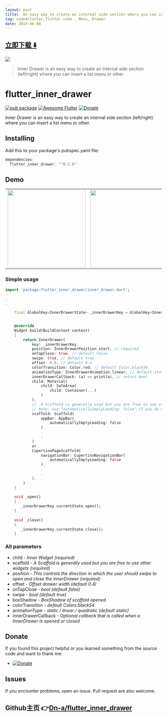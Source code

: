 ```yaml
---
layout: post
title:  An easy way to create an internal side section where you can insert a list menu
tag: code4flutter,flutter code , Menu, Drawer
date: 2019-06-08
---
```


 


## [立即下载 ️⬇️ ](https://codeload.github.com/Dn-a/flutter_inner_drawer/zip/master) 


 
![](https://flutterawesome.com/content/images/2019/03/flutter_inner_drawer.jpg)
 
>
> Inner Drawer is an easy way to create an internal side section (left/right) where you can insert a list menu or other.
>

 
# flutter_inner_drawer
[![pub package](https://img.shields.io/badge/pub-0.2.6-orange.svg)](https://pub.dartlang.org/packages/flutter_inner_drawer)
[![Awesome Flutter](https://img.shields.io/badge/Awesome-Flutter-blue.svg?longCache=true&style=flat-square)](https://github.com/Solido/awesome-flutter#drawers)
[![Donate](https://img.shields.io/badge/Donate-PayPal-green.svg)](https://www.paypal.me/dnag88)


Inner Drawer is an easy way to create an internal side section (left/right) where you can insert a list menu or other.

## Installing
Add this to your package's pubspec.yaml file:
```dart
dependencies:
  flutter_inner_drawer: "^0.2.6"
```
## Demo
<div align="center">
  <table><tr>
<td style="text-align:center">
  <img width="250px"  src="https://github.com/Dn-a/flutter_inner_drawer/blob/master/example/example3.gif?raw=true" />
 </td>
<td style="text-align:center">
  <img width="250px"  src="https://github.com/Dn-a/flutter_inner_drawer/blob/master/example/pic.png?raw=true"/>
 </td>
 </tr></table>
</div>


### Simple usage
```dart
import 'package:flutter_inner_drawer/inner_drawer.dart';
.
.
.

    final GlobalKey<InnerDrawerState> _innerDrawerKey = GlobalKey<InnerDrawerState>();


    @override
    Widget build(BuildContext context)
    {
        return InnerDrawer(
            key: _innerDrawerKey,
            position: InnerDrawerPosition.start, // required
            onTapClose: true, // default false
            swipe: true, // default true
            offset: 0.6, // default 0.4
            colorTransition: Color.red, // default Color.black54
            animationType: InnerDrawerAnimation.linear, // default static
            innerDrawerCallback: (a) => print(a), // return bool
            child: Material(
                child: SafeArea(
                    child: Container(...)
                )
            ),
            //  A Scaffold is generally used but you are free to use other widgets
            // Note: use "automaticallyImplyLeading: false" if you do not personalize "leading" of Bar
            scaffold: Scaffold(
                appBar: AppBar(
                    automaticallyImplyLeading: false
                )
                .
                .
            ) 
            or 
            CupertinoPageScaffold(                
                navigationBar: CupertinoNavigationBar(
                    automaticallyImplyLeading: false
                ),
                .
                .
            ), 
        )
    }
    
    void _open()
    {
       _innerDrawerKey.currentState.open();
    }
    
    void _close()
    {
       _innerDrawerKey.currentState.close();
    }

```

### All parameters
* child - *Inner Widget (required)*
* scaffold - *A Scaffold is generally used but you are free to use other widgets (required)*
* position - *This controls the direction in which the user should swipe to open and close the InnerDrawer (required)*
* offset - *Offset drawer width (default 0.4)*
* onTapClose - *bool (default false)*
* swipe - *bool (default true)*
* boxShadow - *BoxShadow of scaffold opened*
* colorTransition - *default Colors.black54*
* animationType - *static / linear / quadratic (default static)*
* innerDrawerCallback - *Optional callback that is called when a InnerDrawer is opened or closed*

## Donate
If you found this project helpful or you learned something from the source code and want to thank me: 
- [![Donate](https://img.shields.io/badge/Donate-PayPal-green.svg)](https://www.paypal.me/dnag88)

## Issues
If you encounter problems, open an issue. Pull request are also welcome.


## Github主页 👉[Dn-a/flutter_inner_drawer](http://github.com/Dn-a/flutter_inner_drawer)